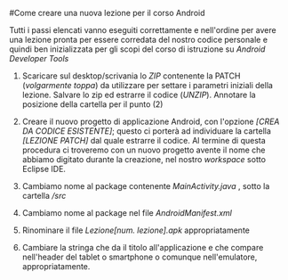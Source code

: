 #Come creare una nuova lezione per il corso Android
>
Tutti i passi elencati vanno eseguiti correttamente e nell'ordine per avere una lezione pronta per essere corredata del nostro codice personale e quindi ben inizializzata per gli scopi del corso di istruzione su _Android Developer Tools_


1. Scaricare sul desktop/scrivania lo _ZIP_ contenente la PATCH (_volgarmente toppa_) da utilizzare per settare i parametri iniziali della lezione. Salvare lo zip ed estrarre il codice (_UNZIP_). Annotare la posizione della cartella per il punto (2)

2. Creare il nuovo progetto di applicazione Android, con l'opzione _[CREA DA CODICE ESISTENTE]_; questo ci porterà ad individuare la cartella _[LEZIONE PATCH]_ dal quale estrarre il codice. Al termine di questa procedura ci troveremo con un nuovo progetto avente il nome che abbiamo digitato durante la creazione, nel nostro _workspace_ sotto Eclipse IDE.

3. Cambiamo nome al package contenente _MainActivity.java_ , sotto la cartella _/src_

4. Cambiamo nome al package nel file _AndroidManifest.xml_

5. Rinominare il file _Lezione[num. lezione].apk_ appropriatamente

6. Cambiare la stringa che da il titolo all'applicazione e che compare nell'header del tablet o smartphone o comunque nell'emulatore, appropriatamente.
